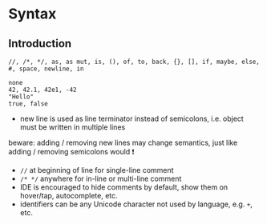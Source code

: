 # Syntax



## Introduction

```
//, /*, */, as, as mut, is, (), of, to, back, {}, [], if, maybe, else, #, space, newline, in
```

```
none
42, 42.1, 42e1, -42
"Hello"
true, false
```

- new line is used as line terminator instead of semicolons, i.e. object must be written in multiple lines
<!-- todo: what if lines get too long? How to allow multiple lines without new line? Just let editor wrap lines? -->
beware: adding / removing new lines may change semantics, just like adding / removing semicolons would ❗️
- `//` at beginning of line for single-line comment
- `/* */` anywhere for in-line or multi-line comment
- IDE is encouraged to hide comments by default, show them on hover/tap, autocomplete, etc.
- identifiers can be any Unicode character not used by language, e.g. `+`, etc.
<!-- todo: what about space, tab, etc? What are undesired Unicode characters?
needs to use snake_Case?
-->